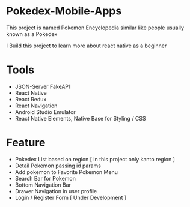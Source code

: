 # Pokedex-Mobile-Apps

This project is named Pokemon Encyclopedia similar like people usually known as a Pokedex

I Build this project to learn more about react native as a beginner

# Tools

- JSON-Server FakeAPI
- React Native
- React Redux
- React Navigation
- Android Studio Emulator
- React Native Elements, Native Base for Styling / CSS

# Feature

- Pokedex List based on region [ in this project only kanto region ]
- Detail Pokemon passing id params
- Add pokemon to Favorite Pokemon Menu 
- Search Bar for Pokemon
- Bottom Navigation Bar
- Drawer Navigation in user profile
- Login / Register Form [ Under Development ]

